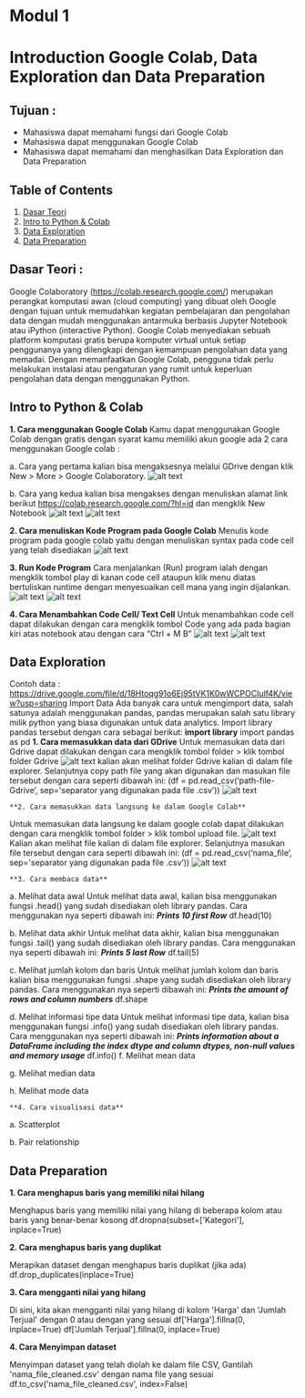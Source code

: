 
# Modul 1
# Introduction Google Colab, Data Exploration dan Data Preparation

## Tujuan : 
- Mahasiswa dapat  memahami fungsi dari Google Colab
- Mahasiswa dapat menggunakan Google Colab
- Mahasiswa dapat memahami dan menghasilkan Data Exploration dan Data Preparation

## Table of Contents
1. [Dasar Teori](#dasar-teori)
2. [Intro to Python & Colab](#intro-to-python--colab)
3. [Data Exploration](#data-exploration)
4. [Data Preparation](#data-preparation)

## Dasar Teori :

Google Colaboratory (https://colab.research.google.com/) merupakan perangkat komputasi awan (cloud computing) yang dibuat oleh Google dengan tujuan untuk memudahkan kegiatan pembelajaran dan pengolahan data dengan mudah menggunakan antarmuka berbasis Jupyter Notebook atau iPython (interactive Python). Google Colab menyediakan sebuah platform komputasi gratis berupa komputer virtual untuk setiap penggunanya yang dilengkapi dengan kemampuan pengolahan data yang memadai. Dengan memanfaatkan Google Colab, pengguna tidak perlu melakukan instalasi atau pengaturan yang rumit untuk keperluan pengolahan data dengan menggunakan Python.

## Intro to Python & Colab
**1. Cara menggunakan Google Colab**
Kamu dapat menggunakan Google Colab dengan gratis dengan syarat kamu memiliki akun google ada 2 cara menggunakan Google colab : 

a. Cara yang pertama kalian bisa mengaksesnya melalui GDrive dengan klik New > More > Google Colaboratory.
![alt text](https://github.com/db-telkomsby/bigdataanalytic/blob/main/Data%20Analytics%20Essentials/images/image17.png?raw=true)

b. Cara yang kedua kalian bisa mengakses dengan menuliskan alamat link berikut https://colab.research.google.com/?hl=id dan mengklik New Notebook
![alt text](https://github.com/db-telkomsby/bigdataanalytic/blob/main/Data%20Analytics%20Essentials/images/image12.png?raw=true)
![alt text](https://github.com/db-telkomsby/bigdataanalytic/blob/main/Data%20Analytics%20Essentials/images/image18.png?raw=true)

**2. Cara menuliskan Kode Program pada Google Colab**
Menulis kode program pada google colab yaitu dengan menuliskan syntax pada code cell yang telah disediakan
![alt text](https://github.com/db-telkomsby/bigdataanalytic/blob/main/Data%20Analytics%20Essentials/images/image10.png?raw=true)

**3. Run Kode Program**
Cara menjalankan (Run) program ialah dengan mengklik tombol play di kanan code cell ataupun klik menu diatas bertuliskan runtime dengan menyesuaikan cell mana yang ingin dijalankan.
![alt text](https://github.com/db-telkomsby/bigdataanalytic/blob/main/Data%20Analytics%20Essentials/images/image5.png?raw=true)
![alt text](https://github.com/db-telkomsby/bigdataanalytic/blob/main/Data%20Analytics%20Essentials/images/image11.png?raw=true)

**4. Cara Menambahkan Code Cell/ Text Cell**
Untuk menambahkan code cell dapat dilakukan dengan cara mengklik tombol Code yang ada pada bagian kiri atas notebook atau dengan cara “Ctrl + M B”
![alt text](https://github.com/db-telkomsby/bigdataanalytic/blob/main/Data%20Analytics%20Essentials/images/image8.png?raw=true)
![alt text](https://github.com/db-telkomsby/bigdataanalytic/blob/main/Data%20Analytics%20Essentials/images/image9.png?raw=true)



## Data Exploration
Contoh data : 
https://drive.google.com/file/d/18Htoqg91o6Ej95tVK1K0wWCPOClulf4K/view?usp=sharing 
Import Data
	Ada banyak cara untuk mengimport data, salah satunya adalah menggunakan pandas, pandas merupakan salah satu library milik python yang biasa digunakan untuk data analytics. Import library pandas tersebut dengan cara sebagai berikut:
**import library**
    import pandas as pd
   	**1. Cara memasukkan data dari GDrive**
   Untuk memasukan data dari Gdrive dapat dilakukan dengan cara mengklik tombol folder > klik tombol folder Gdrive
![alt text](https://github.com/db-telkomsby/bigdataanalytic/blob/main/Data%20Analytics%20Essentials/images/Cara%20memasukkan%20data%20dari%20GDrive.png?raw=true)
kalian akan melihat folder Gdrive kalian  di dalam file explorer. Selanjutnya copy path file yang akan digunakan dan masukan file tersebut dengan cara seperti dibawah ini:
	(df = pd.read_csv(‘path-file-Gdrive’, sep='separator yang digunakan pada file .csv’))
![alt text](https://github.com/db-telkomsby/bigdataanalytic/blob/main/Data%20Analytics%20Essentials/images/data-GDrive.png?raw=true)

   	**2. Cara memasukkan data langsung ke dalam Google Colab**
   Untuk memasukan data langsung ke dalam google colab dapat dilakukan dengan cara mengklik tombol folder > klik tombol upload file. 
![alt text](https://github.com/db-telkomsby/bigdataanalytic/blob/main/Data%20Analytics%20Essentials/images/Cara%20memasukkan%20data%20langsung%20ke%20dalam%20Google%20Colab.png?raw=true)
Kalian akan melihat file kalian di dalam file explorer. Selanjutnya masukan file tersebut dengan cara seperti dibawah ini:
	(df = pd.read_csv(‘nama_file’, sep='separator yang digunakan pada file .csv’))
![alt text](https://github.com/db-telkomsby/bigdataanalytic/blob/main/Data%20Analytics%20Essentials/images/data-fileExplorer.png?raw=true)

	**3. Cara membaca data**
a. Melihat data awal
  Untuk melihat data awal, kalian bisa menggunakan fungsi .head() yang sudah disediakan oleh library pandas. Cara menggunakan nya seperti dibawah ini:
***Prints 10 first Row***
	df.head(10)

b. Melihat data akhir
  Untuk melihat data akhir, kalian bisa menggunakan fungsi .tail() yang sudah disediakan oleh library pandas. Cara menggunakan nya seperti dibawah ini:
***Prints 5 last Row***
	df.tail(5)

c. Melihat jumlah kolom dan baris
  Untuk melihat jumlah kolom dan baris kalian bisa menggunakan fungsi .shape yang sudah disediakan oleh library pandas. Cara menggunakan nya seperti dibawah ini:
***Prints the amount of rows and column numbers***
	df.shape

d. Melihat informasi tipe data
  Untuk melihat informasi tipe data, kalian bisa menggunakan fungsi .info() yang sudah disediakan oleh library pandas. Cara menggunakan nya seperti dibawah ini:
***Prints information about a DataFrame including the index dtype and column dtypes, non-null values and memory usage***
	df.info()
f. Melihat mean data

g. Melihat median data

h. Melihat mode data 

   	**4. Cara visualisasi data**
a. Scatterplot

b. Pair relationship


## Data Preparation
**1. Cara menghapus baris yang memiliki nilai hilang**

Menghapus baris yang memiliki nilai yang hilang di beberapa kolom atau baris yang benar-benar kosong
	df.dropna(subset=['Kategori'], inplace=True)

**2. Cara menghapus baris yang duplikat**

Merapikan dataset dengan menghapus baris duplikat (jika ada)
	df.drop_duplicates(inplace=True)

**3. Cara mengganti nilai yang hilang**

Di sini, kita akan mengganti nilai yang hilang di kolom 'Harga' dan 'Jumlah Terjual' dengan 0 atau dengan yang sesuai
	df['Harga'].fillna(0, inplace=True)
 	df['Jumlah Terjual'].fillna(0, inplace=True)

**4. Cara Menyimpan dataset**

Menyimpan dataset yang telah diolah ke dalam file CSV, Gantilah 'nama_file_cleaned.csv' dengan nama file yang sesuai
	df.to_csv('nama_file_cleaned.csv', index=False)


